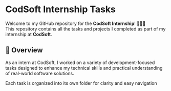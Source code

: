 # CodSoft Internship Tasks

Welcome to my GitHub repository for the **CodSoft Internship**! 👩‍💻✨  
This repository contains all the tasks and projects I completed as part of my internship at **CodSoft**.

## 📝 Overview

As an intern at CodSoft, I worked on a variety of development-focused tasks designed to enhance my technical skills and practical understanding of real-world software solutions.

Each task is organized into its own folder for clarity and easy navigation

